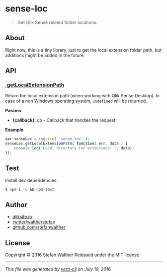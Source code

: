 # sense-loc

> Get Qlik Sense related folder locations.

## About

Right now, this is a tiny library, just to get the local extension folder path, but additions might be added in the future.

## API

### [.getLocalExtensionPath](lib/index.js#L28)

Return the local extension path (when working with Qlik Sense Desktop). In case of a non Windows operating system, `undefined` will be returned.

**Params**

* **{callback}**: cb - Callback that handles the request.

**Example**

```js
var senseLoc = require( 'sense-loc' );
senseLoc.getLocalExtensionPath( function( err, data ) {
    console.log('Local directory for extensions: ', data);
});
```

## Test

Install dev dependencies:

```sh
$ npm i -d && npm test
```

## Author

* [qliksite.io](http://qliksite.io)
* [twitter/waltherstefan](http://twitter.com/waltherstefan)
* [github.com/stefanwalther](http://github.com/stefanwalther)

## License

Copyright © 2016 Stefan Walther
Released under the MIT license.

***

_This file was generated by [verb-cli](https://github.com/assemble/verb-cli) on July 19, 2016._